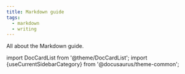 ```yaml
---
title: Markdown guide
tags:
  - markdown
  - writing
---
```

All about the Markdown guide.

import DocCardList from '@theme/DocCardList';
import {useCurrentSidebarCategory} from '@docusaurus/theme-common';

<DocCardList items={useCurrentSidebarCategory().items}/>